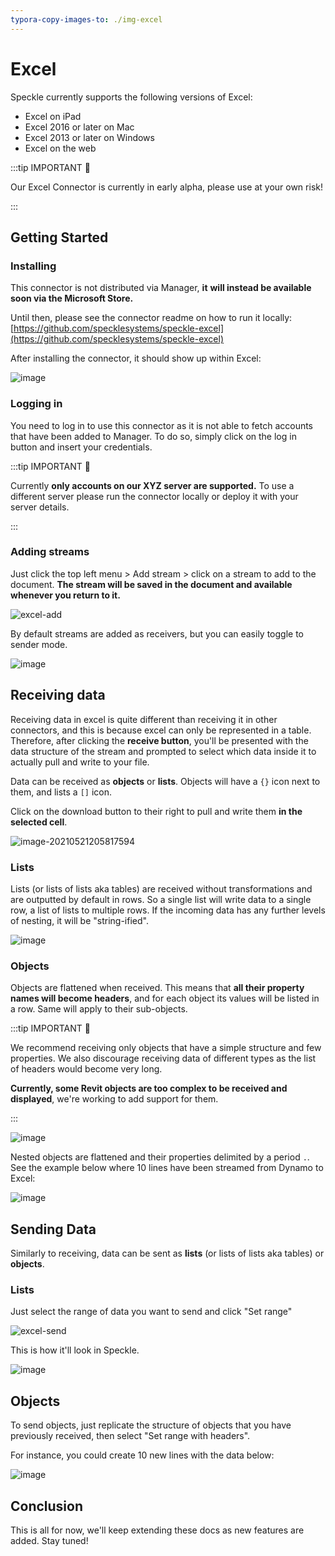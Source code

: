 ```yaml
---
typora-copy-images-to: ./img-excel
---
```


# Excel

Speckle currently supports the following versions of Excel:

- Excel on iPad
- Excel 2016 or later on Mac
- Excel 2013 or later on Windows
- Excel on the web

:::tip IMPORTANT 🙌

Our Excel Connector is currently in early alpha, please use at your own risk!

:::

## Getting Started

### Installing

This connector is not distributed via Manager, **it** **will instead be available soon via the Microsoft Store.**

Until then, please see the connector readme on how to run it locally: [https://github.com/specklesystems/speckle-excel](https://github.com/specklesystems/speckle-excel)

After installing the connector, it should show up within Excel:

![image](https://user-images.githubusercontent.com/2679513/119171684-cdf3da00-ba5c-11eb-87a5-bee798f96f90.png)



### Logging in

You need to log in to use this connector as it is not able to fetch accounts that have been added to Manager. To do so, simply click on the log in button and insert your credentials.

:::tip IMPORTANT 🙌

Currently **only accounts on our XYZ server are supported.** To use a different server please run the connector locally or deploy it with your server details.

:::

### Adding streams

Just click the top left menu > Add stream > click on a stream to add to the document. **The stream will be saved in the document and available whenever you return to it.**

![excel-add](https://user-images.githubusercontent.com/2679513/119180828-b4588f80-ba68-11eb-8ac3-0aa8f9d5158f.gif)



By default streams are added as receivers, but you can easily toggle to sender mode.

![image](https://user-images.githubusercontent.com/2679513/119181346-61330c80-ba69-11eb-9100-7f1b0f9ec82c.png)

## Receiving data

Receiving data in excel is quite different than receiving it in other connectors, and this is because excel can only be represented in a table. Therefore, after clicking the **receive button**, you'll be presented with the data structure of the stream and prompted to select which data inside it to actually pull and write to your file.

Data can be received as **objects** or **lists**. Objects will have a `{}` icon next to them, and lists a `[]` icon.

Click on the download button to their right to pull and write them **in the selected cell**.

![image-20210521205817594](https://user-images.githubusercontent.com/2679513/119197116-2b991e00-ba7f-11eb-8e70-6d7e962361d5.png)



### Lists

Lists (or lists of lists aka tables) are received without transformations and are outputted by default in rows. So a single list will write data to a single row, a list of lists to multiple rows. If the incoming data has any further levels of nesting, it will be "string-ified".

![image](https://user-images.githubusercontent.com/2679513/119188807-1b7b4180-ba73-11eb-955e-744cf2906e76.png)

### Objects

Objects are flattened when received. This means that **all their property names will become headers**, and for each object its values will be listed in a row. Same will apply to their sub-objects.

:::tip IMPORTANT 🙌

We recommend receiving only objects that have a simple structure and few properties. We also discourage receiving data of different types as the list of headers would become very long. 

**Currently, some Revit objects are too complex to be received and displayed**, we're working to add support for them.

:::



![image](https://user-images.githubusercontent.com/2679513/119189886-88dba200-ba74-11eb-8066-cd98972a88dd.png)

Nested objects are flattened and their properties delimited by a period `.`. See the example below where 10 lines have been streamed from Dynamo to Excel:

![image](https://user-images.githubusercontent.com/2679513/119195280-4e760300-ba7c-11eb-8601-3ed72a6b0813.png)

## Sending Data

Similarly to receiving, data can be sent as **lists** (or lists of lists aka tables) or **objects**.

### Lists

Just select the range of data you want to send and click "Set range"

![excel-send](https://user-images.githubusercontent.com/2679513/119195853-30f56900-ba7d-11eb-9ac5-fd057a44ac9f.gif)

This is how it'll look in Speckle.

![image](https://user-images.githubusercontent.com/2679513/119196013-72861400-ba7d-11eb-9258-b10f285a6eba.png)

## Objects

To send objects, just replicate the structure of objects that you have previously received, then select "Set range with headers".

For instance, you could create 10 new lines with the data below:

![image](https://user-images.githubusercontent.com/2679513/119196439-17085600-ba7e-11eb-8273-6fdf60e91894.png)



## Conclusion

This is all for now, we'll keep extending these docs as new features are added. Stay tuned!